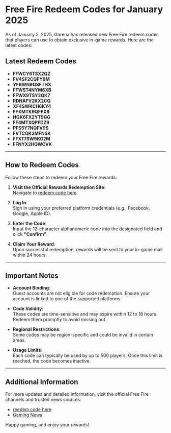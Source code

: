 # Free Fire Redeem Codes for January 2025

As of January 5, 2025, Garena has released new Free Fire redeem codes that players can use to obtain exclusive in-game rewards. Here are the latest codes:

## Latest Redeem Codes
- **FFWCY6TSX2QZ**
- **FV4SF2CQFY9M**
- **YF6WN9QSFTHX**
- **FFWST4NYM6XB**
- **FFWX9TSY2QK7**
- **RDNAFV2KX2CQ**
- **XF4SWKCH6KY4**
- **FFXMTK9QFFX9**
- **HQK6FX2YT9GG**
- **FF4MTXQPFDZ9**
- **PFS5Y7NQFV9S**
- **FVTCQK2MFNSK**
- **FFXT7SW9KG2M**
- **FFNYX2HQWCVK**

---

## How to Redeem Codes

Follow these steps to redeem your Free Fire rewards:

1. **Visit the Official Rewards Redemption Site**:  
   Navigate to [redeem code here](https://theboldwave.com).
   
2. **Log In**:  
   Sign in using your preferred platform credentials (e.g., Facebook, Google, Apple ID).
   
3. **Enter the Code**:  
   Input the 12-character alphanumeric code into the designated field and click **"Confirm"**.
   
4. **Claim Your Reward**:  
   Upon successful redemption, rewards will be sent to your in-game mail within 24 hours.

---

## Important Notes

- **Account Binding**:  
  Guest accounts are not eligible for code redemption. Ensure your account is linked to one of the supported platforms.

- **Code Validity**:  
  These codes are time-sensitive and may expire within 12 to 18 hours. Redeem them promptly to avoid missing out.

- **Regional Restrictions**:  
  Some codes may be region-specific and could be invalid in certain areas.

- **Usage Limits**:  
  Each code can typically be used by up to 500 players. Once this limit is reached, the code becomes inactive.

---

## Additional Information

For more updates and detailed information, visit the official Free Fire channels and trusted news sources:

- [reedem code here](https://theboldwave.com)
- [Gaming News](https://theboldwave.com/blog/)

Happy gaming, and enjoy your rewards!
